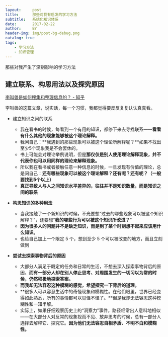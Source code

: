 ```yaml
---
layout:     post
title:      那些对我有启发的学习方法
subtitle:   系统化知识体系
date:       2017-02-22
author:     BY
header-img: img/post-bg-debug.png
catalog: true
tags:
    - 学习方法
    - 知识管理
---
```


那些对我产生了深刻影响的学习方法

## 建立联系、构思用法以及探究原因

[李叫兽是如何搜集和整理信息的？ - 知乎](https://www.zhihu.com/question/31154592/answer/51489241)

李叫兽的这篇文章，说实话，每一个习惯，我都觉得要反反复复认认真真看。

- 建立知识之间的联系
  - 我在看书的时候，每看到一个有用的知识，都停下来去寻找联系——**看看有什么其他的现象能够被这个理论解释。**
  - 我问自己：**我遇到的那些现象可以被这个理论所解释呢？**如果不找出至少5个现象我是不会罢休的。
  - 书上可能会对理论举例说明，但是**那仅仅是别人使用理论解释现象，并不代表你也可以用同样的理论来解释现象。**
  - 所以我在看书或者接触任意一种信息的时候，一旦发现有价值的理论，总是问自己：**还有哪些现象可以被这个理论解释？还有呢？还有呢？（一般要找到5个以上）**
  - **真正导致人与人之间知识水平差异的，往往并不是知识数量，而是知识之间的联系**
- **构思知识的多种用法**
  - 当我接触了一个新知识的时候，不光要想“过去的哪些现象可以被这个知识解释？”，还要想“**我的哪些行为可以被这个知识所改进？**”
  - **因为很多人的问题并不是缺乏知识，而是到了某个时刻想不起来应该用什么知识。**
  - 也给自己加上一个限定 5 个，想到至少 5 个可以被改变的地方，而且立刻做到

- **尝试去探索事物背后的原因**
  - 大部分人满足于既定的任务和日常的生活，不想去深入探索事物背后的原因。**而有一部分人却在别人停止思考、对周围发生的一切习以为常的时候，仍然积极地探索答案。**
  - **而我却无法容忍这种模糊的感觉，希望探究一下背后的道理。**
  - **很多人可以容忍生活中的奇怪现象和模糊性。在他们眼里，世界已经变得如此熟悉，所有的事情都可以见怪不怪了。**但是我却无法容忍这种模糊性和一知半解。
  - 实际上，如果仔细观察历史上的“洞察力”事件，路径经常出人意料地相似——在大部分人对反常的现象视而不见、放弃思考的时候，总有一部分人选择去解释它、探究它。**因为他们无法容忍自相矛盾、不明不白和模糊性。**

